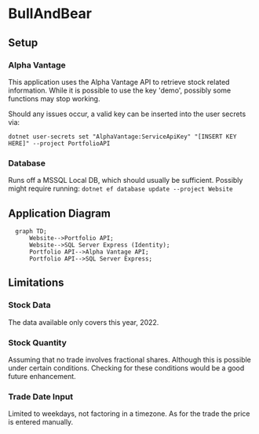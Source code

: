 # BullAndBear

## Setup

### Alpha Vantage
This application uses the  Alpha Vantage API to retrieve stock related information.
While it is possible to use the key 'demo', possibly some functions may stop working.

Should any issues occur, a valid key can be inserted into the user secrets via:

 `dotnet user-secrets set "AlphaVantage:ServiceApiKey" "[INSERT KEY HERE]" --project PortfolioAPI`

 ### Database
 Runs off a MSSQL Local DB, which should usually be sufficient.
 Possibly might require running:
 `dotnet ef database update --project Website`

 ## Application Diagram

```mermaid
  graph TD;
      Website-->Portfolio API;
      Website-->SQL Server Express (Identity);
      Portfolio API-->Alpha Vantage API;
      Portfolio API-->SQL Server Express;
```

## Limitations

### Stock Data
The data available only covers this year, 2022.

### Stock Quantity
Assuming that no trade involves fractional shares. Although this is possible under certain conditions.
Checking for these conditions would be a good future enhancement.

### Trade Date Input
Limited to weekdays, not factoring in a timezone.
As for the trade the price is entered manually. 